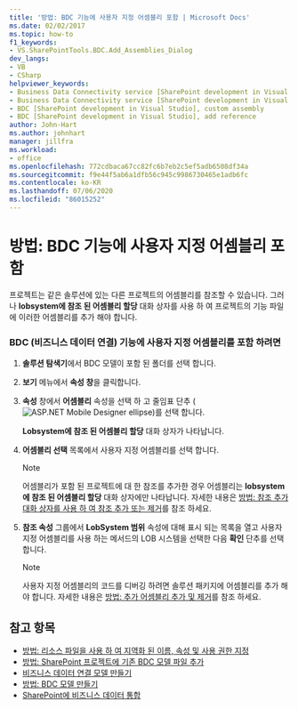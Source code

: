 ```yaml
---
title: '방법: BDC 기능에 사용자 지정 어셈블리 포함 | Microsoft Docs'
ms.date: 02/02/2017
ms.topic: how-to
f1_keywords:
- VS.SharePointTools.BDC.Add_Assemblies_Dialog
dev_langs:
- VB
- CSharp
helpviewer_keywords:
- Business Data Connectivity service [SharePoint development in Visual Studio], add reference
- Business Data Connectivity service [SharePoint development in Visual Studio], custom assembly
- BDC [SharePoint development in Visual Studio], custom assembly
- BDC [SharePoint development in Visual Studio], add reference
author: John-Hart
ms.author: johnhart
manager: jillfra
ms.workload:
- office
ms.openlocfilehash: 772cdbaca67cc82fc6b7eb2c5ef5adb6508df34a
ms.sourcegitcommit: f9e44f5ab6a1dfb56c945c9986730465e1adb6fc
ms.contentlocale: ko-KR
ms.lasthandoff: 07/06/2020
ms.locfileid: "86015252"
---
```

# <a name="how-to-include-a-custom-assembly-in-a-bdc-feature"></a>방법: BDC 기능에 사용자 지정 어셈블리 포함
  프로젝트는 같은 솔루션에 있는 다른 프로젝트의 어셈블리를 참조할 수 있습니다. 그러나 **lobsystem에 참조 된 어셈블리 할당** 대화 상자를 사용 하 여 프로젝트의 기능 파일에 이러한 어셈블리를 추가 해야 합니다.

### <a name="to-include-a-custom-assembly-in-a-business-data-connectivity-bdc-feature"></a>BDC (비즈니스 데이터 연결) 기능에 사용자 지정 어셈블리를 포함 하려면

1. **솔루션 탐색기**에서 BDC 모델이 포함 된 폴더를 선택 합니다.

2. **보기** 메뉴에서 **속성 창**을 클릭합니다.

3. **속성** 창에서 **어셈블리** 속성을 선택 하 고 줄임표 단추 (![ASP.NET Mobile Designer ellipse](../sharepoint/media/mwellipsis.gif "ASP.NET 모바일 디자이너 줄임표"))를 선택 합니다.

     **Lobsystem에 참조 된 어셈블리 할당** 대화 상자가 나타납니다.

4. **어셈블리 선택** 목록에서 사용자 지정 어셈블리를 선택 합니다.

    > [!NOTE]
    > 어셈블리가 포함 된 프로젝트에 대 한 참조를 추가한 경우 어셈블리는 **lobsystem에 참조 된 어셈블리 할당** 대화 상자에만 나타납니다. 자세한 내용은 [방법: 참조 추가 대화 상자를 사용 하 여 참조 추가 또는 제거](https://msdn.microsoft.com/3bd75d61-f00c-47c0-86a2-dd1f20e231c9)를 참조 하세요.

5. **참조 속성** 그룹에서 **LobSystem 범위** 속성에 대해 표시 되는 목록을 열고 사용자 지정 어셈블리를 사용 하는 메서드의 LOB 시스템을 선택한 다음 **확인** 단추를 선택 합니다.

    > [!NOTE]
    > 사용자 지정 어셈블리의 코드를 디버깅 하려면 솔루션 패키지에 어셈블리를 추가 해야 합니다. 자세한 내용은 [방법: 추가 어셈블리 추가 및 제거](../sharepoint/how-to-add-and-remove-additional-assemblies.md)를 참조 하세요.

## <a name="see-also"></a>참고 항목
- [방법: 리소스 파일을 사용 하 여 지역화 된 이름, 속성 및 사용 권한 지정](../sharepoint/how-to-use-a-resource-file-to-specify-localized-names-properties-and-permissions.md)
- [방법: SharePoint 프로젝트에 기존 BDC 모델 파일 추가](../sharepoint/how-to-add-an-existing-bdc-model-file-to-a-sharepoint-project.md)
- [비즈니스 데이터 연결 모델 만들기](../sharepoint/creating-a-business-data-connectivity-model.md)
- [방법: BDC 모델 만들기](../sharepoint/how-to-create-a-bdc-model.md)
- [SharePoint에 비즈니스 데이터 통합](../sharepoint/integrating-business-data-into-sharepoint.md)
